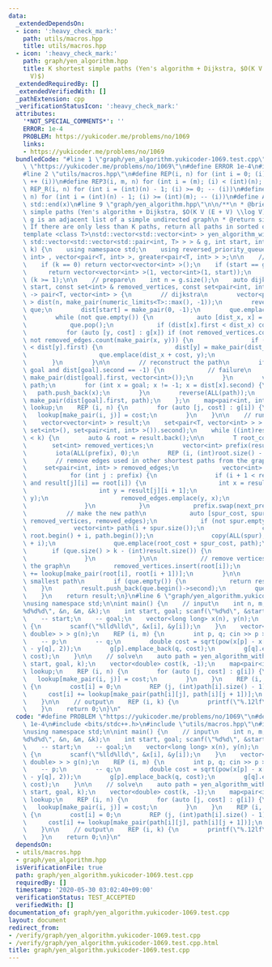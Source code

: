 ```yaml
---
data:
  _extendedDependsOn:
  - icon: ':heavy_check_mark:'
    path: utils/macros.hpp
    title: utils/macros.hpp
  - icon: ':heavy_check_mark:'
    path: graph/yen_algorithm.hpp
    title: K shortest simple paths (Yen's algorithm + Dijkstra, $O(K V (E + V) \log
      V)$)
  _extendedRequiredBy: []
  _extendedVerifiedWith: []
  _pathExtension: cpp
  _verificationStatusIcon: ':heavy_check_mark:'
  attributes:
    '*NOT_SPECIAL_COMMENTS*': ''
    ERROR: 1e-4
    PROBLEM: https://yukicoder.me/problems/no/1069
    links:
    - https://yukicoder.me/problems/no/1069
  bundledCode: "#line 1 \"graph/yen_algorithm.yukicoder-1069.test.cpp\"\n#define PROBLEM\
    \ \"https://yukicoder.me/problems/no/1069\"\n#define ERROR 1e-4\n#include <bits/stdc++.h>\n\
    #line 2 \"utils/macros.hpp\"\n#define REP(i, n) for (int i = 0; (i) < (int)(n);\
    \ ++ (i))\n#define REP3(i, m, n) for (int i = (m); (i) < (int)(n); ++ (i))\n#define\
    \ REP_R(i, n) for (int i = (int)(n) - 1; (i) >= 0; -- (i))\n#define REP3R(i, m,\
    \ n) for (int i = (int)(n) - 1; (i) >= (int)(m); -- (i))\n#define ALL(x) std::begin(x),\
    \ std::end(x)\n#line 9 \"graph/yen_algorithm.hpp\"\n\n/**\n * @brief K shortest\
    \ simple paths (Yen's algorithm + Dijkstra, $O(K V (E + V) \\log V)$)\n * @param\
    \ g is an adjacent list of a simple undirected graph\n * @return simple paths.\
    \ If there are only less than K paths, return all paths in sorted order.\n */\n\
    template <class T>\nstd::vector<std::vector<int> > yen_algorithm_with_dijkstra(const\
    \ std::vector<std::vector<std::pair<int, T> > > & g, int start, int goal, int\
    \ k) {\n    using namespace std;\n    using reversed_priority_queue = priority_queue<pair<T,\
    \ int> , vector<pair<T, int> >, greater<pair<T, int> > >;\n\n    // trivial cases\n\
    \    if (k == 0) return vector<vector<int> >();\n    if (start == goal) {\n  \
    \      return vector<vector<int> >(1, vector<int>(1, start));\n    }\n    assert\
    \ (k >= 1);\n\n    // prepare\n    int n = g.size();\n    auto dijkstra = [&](int\
    \ start, const set<int> & removed_vertices, const set<pair<int, int> > & removed_edges)\
    \ -> pair<T, vector<int> > {\n        // dijkstra\n        vector<pair<T, int>\
    \ > dist(n, make_pair(numeric_limits<T>::max(), -1));\n        reversed_priority_queue\
    \ que;\n        dist[start] = make_pair(0, -1);\n        que.emplace(0, start);\n\
    \        while (not que.empty()) {\n            auto [dist_x, x] = que.top();\n\
    \            que.pop();\n            if (dist[x].first < dist_x) continue;\n \
    \           for (auto [y, cost] : g[x]) if (not removed_vertices.count(y) and\
    \ not removed_edges.count(make_pair(x, y))) {\n                if (dist_x + cost\
    \ < dist[y].first) {\n                    dist[y] = make_pair(dist_x + cost, x);\n\
    \                    que.emplace(dist_x + cost, y);\n                }\n     \
    \       }\n        }\n\n        // reconstruct the path\n        if (start !=\
    \ goal and dist[goal].second == -1) {\n            // failure\n            return\
    \ make_pair(dist[goal].first, vector<int>());\n        }\n        vector<int>\
    \ path;\n        for (int x = goal; x != -1; x = dist[x].second) {\n         \
    \   path.push_back(x);\n        }\n        reverse(ALL(path));\n        return\
    \ make_pair(dist[goal].first, path);\n    };\n    map<pair<int, int>, double>\
    \ lookup;\n    REP (i, n) {\n        for (auto [j, cost] : g[i]) {\n         \
    \   lookup[make_pair(i, j)] = cost;\n        }\n    }\n\n    // run Yen's algorithm\n\
    \    vector<vector<int> > result;\n    set<pair<T, vector<int> > > que;\n    result.push_back(dijkstra(start,\
    \ set<int>(), set<pair<int, int> >()).second);\n    while ((int)result.size()\
    \ < k) {\n        auto & root = result.back();\n\n        T root_cost = 0;\n \
    \       set<int> removed_vertices;\n        vector<int> prefix(result.size());\n\
    \        iota(ALL(prefix), 0);\n        REP (i, (int)root.size() - 1) {\n    \
    \        // remove edges used in other shortest paths from the graph\n       \
    \     set<pair<int, int> > removed_edges;\n            vector<int> next_prefix;\n\
    \            for (int j : prefix) {\n                if (i + 1 < result[j].size()\
    \ and result[j][i] == root[i]) {\n                    int x = result[j][i];\n\
    \                    int y = result[j][i + 1];\n                    removed_edges.emplace(x,\
    \ y);\n                    removed_edges.emplace(y, x);\n                    next_prefix.push_back(j);\n\
    \                }\n            }\n            prefix.swap(next_prefix);\n\n \
    \           // make the new path\n            auto [spur_cost, spur] = dijkstra(root[i],\
    \ removed_vertices, removed_edges);\n            if (not spur.empty()) {\n   \
    \             vector<int> path(i + spur.size());\n                copy(root.begin(),\
    \ root.begin() + i, path.begin());\n                copy(ALL(spur), path.begin()\
    \ + i);\n                que.emplace(root_cost + spur_cost, path);\n         \
    \       if (que.size() > k - (int)result.size()) {\n                    que.erase(prev(que.end()));\n\
    \                }\n            }\n\n            // remove vertices in root from\
    \ the graph\n            removed_vertices.insert(root[i]);\n            root_cost\
    \ += lookup[make_pair(root[i], root[i + 1])];\n        }\n\n        // found i-th\
    \ smallest path\n        if (que.empty()) {\n            return result;\n    \
    \    }\n        result.push_back(que.begin()->second);\n        que.erase(que.begin());\n\
    \    }\n    return result;\n}\n#line 6 \"graph/yen_algorithm.yukicoder-1069.test.cpp\"\
    \nusing namespace std;\n\nint main() {\n    // input\n    int n, m, k; scanf(\"\
    %d%d%d\", &n, &m, &k);\n    int start, goal; scanf(\"%d%d\", &start, &goal);\n\
    \    -- start;\n    -- goal;\n    vector<long long> x(n), y(n);\n    REP (i, n)\
    \ {\n        scanf(\"%lld%lld\", &x[i], &y[i]);\n    }\n    vector<vector<pair<int,\
    \ double> > > g(n);\n    REP (i, m) {\n        int p, q; cin >> p >> q;\n    \
    \    -- p;\n        -- q;\n        double cost = sqrt(pow(x[p] - x[q], 2) + pow(y[p]\
    \ - y[q], 2));\n        g[p].emplace_back(q, cost);\n        g[q].emplace_back(p,\
    \ cost);\n    }\n\n    // solve\n    auto path = yen_algorithm_with_dijkstra(g,\
    \ start, goal, k);\n    vector<double> cost(k, -1);\n    map<pair<int, int>, double>\
    \ lookup;\n    REP (i, n) {\n        for (auto [j, cost] : g[i]) {\n         \
    \   lookup[make_pair(i, j)] = cost;\n        }\n    }\n    REP (i, path.size())\
    \ {\n        cost[i] = 0;\n        REP (j, (int)path[i].size() - 1) {\n      \
    \      cost[i] += lookup[make_pair(path[i][j], path[i][j + 1])];\n        }\n\
    \    }\n\n    // output\n    REP (i, k) {\n        printf(\"%.12lf\\n\", cost[i]);\n\
    \    }\n    return 0;\n}\n"
  code: "#define PROBLEM \"https://yukicoder.me/problems/no/1069\"\n#define ERROR\
    \ 1e-4\n#include <bits/stdc++.h>\n#include \"utils/macros.hpp\"\n#include \"graph/yen_algorithm.hpp\"\
    \nusing namespace std;\n\nint main() {\n    // input\n    int n, m, k; scanf(\"\
    %d%d%d\", &n, &m, &k);\n    int start, goal; scanf(\"%d%d\", &start, &goal);\n\
    \    -- start;\n    -- goal;\n    vector<long long> x(n), y(n);\n    REP (i, n)\
    \ {\n        scanf(\"%lld%lld\", &x[i], &y[i]);\n    }\n    vector<vector<pair<int,\
    \ double> > > g(n);\n    REP (i, m) {\n        int p, q; cin >> p >> q;\n    \
    \    -- p;\n        -- q;\n        double cost = sqrt(pow(x[p] - x[q], 2) + pow(y[p]\
    \ - y[q], 2));\n        g[p].emplace_back(q, cost);\n        g[q].emplace_back(p,\
    \ cost);\n    }\n\n    // solve\n    auto path = yen_algorithm_with_dijkstra(g,\
    \ start, goal, k);\n    vector<double> cost(k, -1);\n    map<pair<int, int>, double>\
    \ lookup;\n    REP (i, n) {\n        for (auto [j, cost] : g[i]) {\n         \
    \   lookup[make_pair(i, j)] = cost;\n        }\n    }\n    REP (i, path.size())\
    \ {\n        cost[i] = 0;\n        REP (j, (int)path[i].size() - 1) {\n      \
    \      cost[i] += lookup[make_pair(path[i][j], path[i][j + 1])];\n        }\n\
    \    }\n\n    // output\n    REP (i, k) {\n        printf(\"%.12lf\\n\", cost[i]);\n\
    \    }\n    return 0;\n}\n"
  dependsOn:
  - utils/macros.hpp
  - graph/yen_algorithm.hpp
  isVerificationFile: true
  path: graph/yen_algorithm.yukicoder-1069.test.cpp
  requiredBy: []
  timestamp: '2020-05-30 03:02:40+09:00'
  verificationStatus: TEST_ACCEPTED
  verifiedWith: []
documentation_of: graph/yen_algorithm.yukicoder-1069.test.cpp
layout: document
redirect_from:
- /verify/graph/yen_algorithm.yukicoder-1069.test.cpp
- /verify/graph/yen_algorithm.yukicoder-1069.test.cpp.html
title: graph/yen_algorithm.yukicoder-1069.test.cpp
---
```

